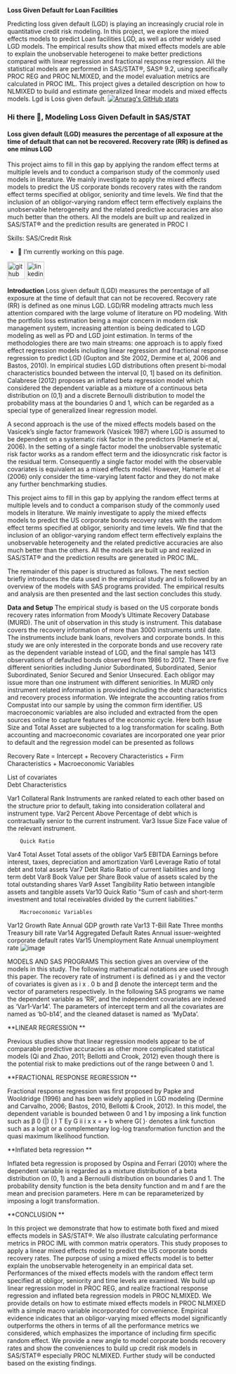 **Loss Given Default for Loan Facilities**

Predicting loss given default (LGD) is playing an increasingly crucial role in quantitative credit risk modeling. In this 
project, we explore the mixed effects models to predict Loan facilities LGD, as well as other widely used LGD 
models. The empirical results show that mixed effects models are able to explain the unobservable heterogenei
to make better predictions compared with linear regression and fractional response regression. All the statistical 
models are performed in SAS/STAT®, SAS® 9.2, using specifically PROC REG and PROC NLMIXED, and the 
model evaluation metrics are calculated in PROC IML. This project gives a detailed description on how to 
NLMIXED to build and estimate generalized linear models and mixed effects models. Lgd is Loss given default.
[![Anurag's GitHub stats](https://github-readme-stats.vercel.app/api?username=taipahuchu)](https://github.com/anuraghazra/github-readme-stats)

### Hi there 👋, Modeling Loss Given Default in SAS/STAT
#### Loss given default (LGD) measures the percentage of all exposure at the time of default that can not be recovered.  Recovery rate (RR) is defined as one minus LGD
This project aims to fill in this gap by applying the random effect terms at multiple levels and to conduct a comparison 
study of the commonly used models in literature. We mainly investigate to apply the mixed effects models to predict 
the US corporate bonds recovery rates with the random effect terms specified at obligor, seniority and time levels. We 
find that the inclusion of an obligor-varying random effect term effectively explains the unobservable heterogeneity 
and the related predictive accuracies are also much better than the others. All the models are built up and realized in 
SAS/STAT® and the prediction results are generated in PROC I

Skills: SAS/Credit Risk

- 🔭 I’m currently working on this page. 


[<img src='https://cdn.jsdelivr.net/npm/simple-icons@3.0.1/icons/github.svg' alt='github' height='40'>](https://github.com/taipahuchu)  [<img src='https://cdn.jsdelivr.net/npm/simple-icons@3.0.1/icons/linkedin.svg' alt='linkedin' height='40'>](https://www.linkedin.com/in/linkedin.com/in/taipa-huchu/)  

**Introduction**
Loss given default (LGD) measures the percentage of all exposure at the time of default that can not be recovered. 
Recovery rate (RR) is defined as one minus LGD. LGD/RR modeling attracts much less attention compared with the 
large volume of literature on PD modeling. With the portfolio loss estimation being a major concern in modern risk 
management system, increasing attention is being dedicated to LGD modeling as well as PD and LGD joint 
estimation. In terms of the methodologies there are two main streams: one approach is to apply fixed effect 
regression models including linear regression and fractional response regression to predict LGD (Gupton and Ste
2002, Dermine et al, 2006 and Bastos, 2010). In empirical studies LGD distributions often present bi-modal 
characteristics bounded between the interval [0, 1] based on its definition. Calabrese (2012) proposes an inflated 
beta regression model which considered the dependent variable as a mixture of a continuous beta distribution on (0,1)
and a discrete Bernoulli distribution to model the probability mass at the boundaries 0 and 1, which can be 
regarded as a special type of generalized linear regression model. 

A second approach is the use of the mixed effects models based on the Vasicek’s single factor framework (Vasicek 
1987) where LGD is assumed to be dependent on a systematic risk factor in the predictors (Hamerle et al, 2006). In 
the setting of a single factor model the unobservable systematic risk factor works as a random effect term and the 
idiosyncratic risk factor is the residual term. Consequently a single factor model with the observable covariates is 
equivalent as a mixed effects model. However, Hamerle et al (2006) only consider the time-varying latent factor and 
they do not make any further benchmarking studies. 

This project aims to fill in this gap by applying the random effect terms at multiple levels and to conduct a comparison 
study of the commonly used models in literature. We mainly investigate to apply the mixed effects models to predict 
the US corporate bonds recovery rates with the random effect terms specified at obligor, seniority and time levels. We 
find that the inclusion of an obligor-varying random effect term effectively explains the unobservable heterogeneity 
and the related predictive accuracies are also much better than the others. All the models are built up and realized in 
SAS/STAT® and the prediction results are generated in PROC IML. 

The remainder of this paper is structured as follows. The next section briefly introduces the data used in the empirical 
study and is followed by an overview of the models with SAS programs provided. The empirical results and analysis 
are then presented and the last section concludes this study.

**Data and Setup** 
The empirical study is based on the US corporate bonds recovery rates information from Moody’s Ultimate Recovery 
Database (MURD). The unit of observation in this study is instrument. This database covers the recovery information 
of more than 3000 instruments until date. The instruments include bank loans, revolvers and corporate bonds. In this 
study we are only interested in the corporate bonds and use recovery rate as the dependent variable instead of LGD, 
and the final sample has 1413 observations of defaulted bonds observed from 1986 to 2012. 
There are five different seniorities including Junior Subordinated, Subordinated, Senior Subordinated, Senior Secured 
and Senior Unsecured. Each obligor may issue more than one instrument with different seniorities. In MURD only 
instrument related information is provided including the debt characteristics and recovery process information. We 
integrate the accounting ratios from Compustat into our sample by using the common firm identifier. US 
macroeconomic variables are also included and extracted from the open sources online to capture features of the 
economic cycle. Here both Issue Size and Total Asset are subjected to a log transformation for scaling. Both 
accounting and macroeconomic covariates are incorporated one year prior to default and the regression model can 
be presented as follows 

Recovery Rate = Intercept + Recovery Characteristics + Firm Characteristics + Macroeconomic Variables

List of covariates		
		Debt Characteristics
		
Var1	Collateral Rank 	Instruments are ranked related to each other based on the structure prior to default, taking into consideration collateral and instrument type.
Var2 	Percent Above	Percentage of debt which is contractually senior to the current instrument. 
Var3	Issue Size	Face value of the relevant instrument. 
		
		Quick Ratio
		
Var4	 Total Asset 	Total assets of the obligor 
Var5	EBITDA	Earnings before interest, taxes, depreciation and amortization
Var6	Leverage	Ratio of total debt and total assets
Var7	Debt Ratio 	Ratio of current liabilities and long term debt
Var8	Book Value per Share	Book value of assets scaled by the total outstanding shares 
Var9	Asset Tangibility 	Ratio between intangible assets and tangible assets
Var10	Quick Ratio	"Sum of cash and short-term investment and total receivables divided by the 
current liabilities."
		
		Macroeconomic Variables 
		
Var12	 Growth Rate 	Annual GDP growth rate
Var13	 T-Bill Rate	Three months Treasury bill rate 
Var14	Aggregated Default Rates 	Annual issuer-weighted corporate default rates
Var15	Unemployment Rate	Annual unemployment rate 
![image](https://user-images.githubusercontent.com/39062372/147856797-8791a1b6-a3fe-4f49-8117-4e4a3d65b3f6.png)

MODELS AND SAS PROGRAMS 
This section gives an overview of the models in this study. The following mathematical notations are used through 
this paper. The recovery rate of instrument i is defined as i y and the vector of covariates is given as i x . 0 b and β
denote the intercept term and the vector of parameters respectively. In the following SAS programs we name the 
dependent variable as ‘RR’, and the independent covariates are indexed as ‘Var1-Var14’. The parameters of 
intercept term and all the covariates are named as ‘b0-b14’, and the cleaned dataset is named as ‘MyData’. 

**LINEAR REGRESSION **

Previous studies show that linear regression models appear to be of comparable predictive accuracies as other more 
complicated statistical models (Qi and Zhao, 2011; Bellotti and Crook, 2012) even though there is the potential risk to 
make predictions out of the range between 0 and 1. 

**FRACTIONAL RESPONSE REGRESSION **

Fractional response regression was first proposed by Papke and Wooldridge (1996) and has been widely applied in 
LGD modeling (Dermine and Carvalho, 2006; Bastos, 2010, Bellotti & Crook, 2012). In this model, the dependent 
variable is bounded between 0 and 1 by imposing a link function such as β 0 (|) ( ) T Ey G ii i x x = + b where G( )⋅
denotes a link function such as a logit or a complementary log-log transformation function and the quasi maximum 
likelihood function.

**Inflated beta regression **

Inflated beta regression is proposed by Ospina and Ferrari (2010) where the dependent variable is regarded as a 
mixture distribution of a beta distribution on (0, 1) and a Bernoulli distribution on boundaries 0 and 1. The probability 
density function is the beta density function and m and f are the mean and precision parameters. Here m can be 
reparameterized by imposing a logit transformation.

**CONCLUSION **

In this project we demonstrate that how to estimate both fixed and mixed effects models in SAS/STAT®. We also 
illustrate calculating performance metrics in PROC IML with common matrix operators. This study proposes to apply 
a linear mixed effects model to predict the US corporate bonds recovery rates. The purpose of using a mixed effects 
model is to better explain the unobservable heterogeneity in an empirical data set. Performances of the mixed effects 
models with the random effect term specified at obligor, seniority and time levels are examined. We build up linear 
regression model in PROC REG, and realize fractional response regression and inflated beta regression models in 
PROC NLMIXED. We provide details on how to estimate mixed effects models in PROC NLMIXED with a simple 
macro variable incorporated for convenience. Empirical evidence indicates that an obligor-varying mixed effects 
model significantly outperforms the others in terms of all the performance metrics we considered, which emphasizes 
the importance of including firm specific random effect. We provide a new angle to model corporate bonds recovery 
rates and show the conveniences to build up credit risk models in SAS/STAT® especially PROC NLMIXED. Further 
study will be conducted based on the existing findings. 


 

 






